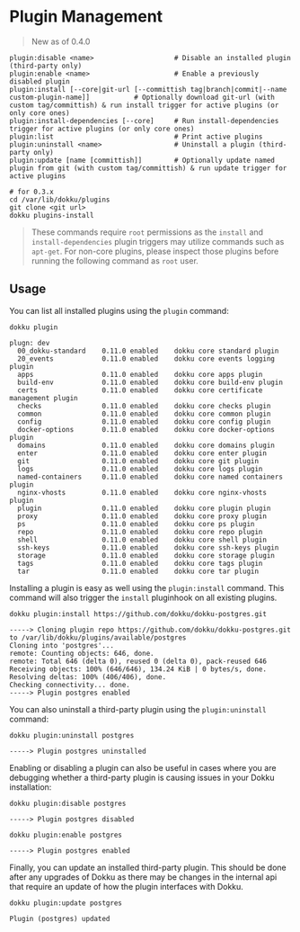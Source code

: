 # Plugin Management

> New as of 0.4.0

```
plugin:disable <name>                    # Disable an installed plugin (third-party only)
plugin:enable <name>                     # Enable a previously disabled plugin
plugin:install [--core|git-url [--committish tag|branch|commit|--name custom-plugin-name]]           # Optionally download git-url (with custom tag/committish) & run install trigger for active plugins (or only core ones)
plugin:install-dependencies [--core]     # Run install-dependencies trigger for active plugins (or only core ones)
plugin:list                              # Print active plugins
plugin:uninstall <name>                  # Uninstall a plugin (third-party only)
plugin:update [name [committish]]        # Optionally update named plugin from git (with custom tag/committish) & run update trigger for active plugins
```

```shell
# for 0.3.x
cd /var/lib/dokku/plugins
git clone <git url>
dokku plugins-install
```

> These commands require `root` permissions as the `install` and `install-dependencies` plugin triggers may utilize commands such as `apt-get`. For non-core plugins, please inspect those plugins before running the following command as `root` user.

## Usage

You can list all installed plugins using the `plugin` command:

```shell
dokku plugin
```

```
plugn: dev
  00_dokku-standard    0.11.0 enabled    dokku core standard plugin
  20_events            0.11.0 enabled    dokku core events logging plugin
  apps                 0.11.0 enabled    dokku core apps plugin
  build-env            0.11.0 enabled    dokku core build-env plugin
  certs                0.11.0 enabled    dokku core certificate management plugin
  checks               0.11.0 enabled    dokku core checks plugin
  common               0.11.0 enabled    dokku core common plugin
  config               0.11.0 enabled    dokku core config plugin
  docker-options       0.11.0 enabled    dokku core docker-options plugin
  domains              0.11.0 enabled    dokku core domains plugin
  enter                0.11.0 enabled    dokku core enter plugin
  git                  0.11.0 enabled    dokku core git plugin
  logs                 0.11.0 enabled    dokku core logs plugin
  named-containers     0.11.0 enabled    dokku core named containers plugin
  nginx-vhosts         0.11.0 enabled    dokku core nginx-vhosts plugin
  plugin               0.11.0 enabled    dokku core plugin plugin
  proxy                0.11.0 enabled    dokku core proxy plugin
  ps                   0.11.0 enabled    dokku core ps plugin
  repo                 0.11.0 enabled    dokku core repo plugin
  shell                0.11.0 enabled    dokku core shell plugin
  ssh-keys             0.11.0 enabled    dokku core ssh-keys plugin
  storage              0.11.0 enabled    dokku core storage plugin
  tags                 0.11.0 enabled    dokku core tags plugin
  tar                  0.11.0 enabled    dokku core tar plugin
```

Installing a plugin is easy as well using the `plugin:install` command. This command will also trigger the `install` pluginhook on all existing plugins.

```shell
dokku plugin:install https://github.com/dokku/dokku-postgres.git
```

```
-----> Cloning plugin repo https://github.com/dokku/dokku-postgres.git to /var/lib/dokku/plugins/available/postgres
Cloning into 'postgres'...
remote: Counting objects: 646, done.
remote: Total 646 (delta 0), reused 0 (delta 0), pack-reused 646
Receiving objects: 100% (646/646), 134.24 KiB | 0 bytes/s, done.
Resolving deltas: 100% (406/406), done.
Checking connectivity... done.
-----> Plugin postgres enabled
```

You can also uninstall a third-party plugin using the `plugin:uninstall` command:

```shell
dokku plugin:uninstall postgres
```

```
-----> Plugin postgres uninstalled
```

Enabling or disabling a plugin can also be useful in cases where you are debugging whether a third-party plugin is causing issues in your Dokku installation:

```shell
dokku plugin:disable postgres
```

```
-----> Plugin postgres disabled
```

```shell
dokku plugin:enable postgres
```

```
-----> Plugin postgres enabled
```

Finally, you can update an installed third-party plugin. This should be done after any upgrades of Dokku as there may be changes in the internal api that require an update of how the plugin interfaces with Dokku.

```shell
dokku plugin:update postgres
```

```
Plugin (postgres) updated
```
